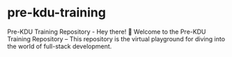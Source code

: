 # pre-kdu-training
Pre-KDU Training Repository - Hey there! 👋 Welcome to the Pre-KDU Training Repository – This repository is the virtual playground for diving into the world of full-stack development.
